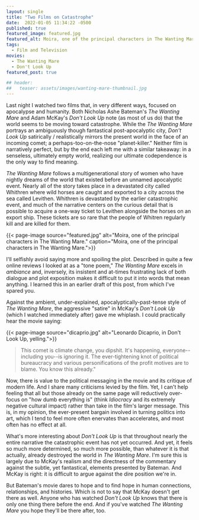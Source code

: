 ```yaml
---
layout: single
title: "Two Films on Catastrophe"
date:  2022-01-05 11:34:22 -0500
published: true
featured_image: featured.jpg
featured_alt: Moira, one of the principal characters in The Wanting Mare.
tags:
  - Film and Television
movies:
  - The Wanting Mare
  - Don't Look Up
featured_post: true

## header:
##   teaser: assets/images/wanting-mare-thumbnail.jpg
---
```


Last night I watched two films that, in very different ways, focused on apocalypse and humanity. Both Nicholas Ashe Bateman's *The Wanting Mare* and Adam McKay's *Don't Look Up* note (as most of us do) that the world seems to be moving toward catastrophe. While the *The Wanting Mare* portrays an ambiguously though fantastical post-apocalyptic city, *Don't Look Up* satirically / realistically mirrors the present world in the face of an incoming comet; a perhaps-too-on-the-nose "planet-killer." Neither film is narratively perfect, but by the end each left me with a similar takeaway: in a senseless, ultimately empty world, realizing our ultimate codependence is the only way to find meaning.

*The Wanting Mare* follows a multigenerational story of women who have nightly dreams of the world that existed before an unnamed apocalyptic event. Nearly all of the story takes place in a devastated city called Whithren where wild horses are caught and exported to a city across the sea called Levithen. Whithren is devastated by the earlier catastrophic event, and much of the narrative centers on the curious detail that is possible to acquire a one-way ticket to Levithen alongside the horses on an export ship. These tickets are so rare that the people of Whitren regularly kill and are killed for them.

{{< page-image source="featured.jpg" alt="Moira, one of the principal characters in The Wanting Mare." caption="Moira, one of the principal characters in The Wanting Mare.">}}


I'll selfishly avoid saying more and spoiling the plot. Described in quite a few online reviews I looked at as a "tone poem," *The Wanting Mare* excels in *ambiance* and, inversely, its insistent and at-times frustrating lack of both dialogue and plot exposition makes it difficult to put it into words that mean anything. I learned this in an earlier draft of this post, from which I've spared you.

Against the ambient, under-explained, apocalyptically-past-tense style of *The Wanting Mare*, the aggressive "satire" in McKay's *Don't Look Up* (which I watched immediately after) gave me whiplash. I could practically hear the movie saying:

{{< page-image source="dicaprio.jpg" alt="Leonardo Dicaprio, in Don't Look Up, yelling.">}}

> This comet is climate change, you dipshit. It's happening, everyone--including you--is ignoring it. The ever-tightening knot of political bureaucracy and various personifications of the profit motives are to blame. You know this already."


Now, there is value to the political messaging in the movie and its critique of modern life. And I share many criticisms levied by the film. Yet, I can't help feeling that all but those already on the same page will reductively over-focus on "how dumb everything is" (think *Idiocracy* and its extremely negative cultural impact) rather than take in the film's larger message. This is, in my opinion, the ever-present  bargain involved in turning politics into art, which I tend to feel more often enervates than accelerates, and most often has no effect at all.

What's more interesting about *Don't Look Up* is that throughout nearly the entire narrative the catastrophic event has not yet occurred. And yet, it feels so much more determined, so much more possible, than whatever it is that actually, already destroyed the world in *The Wanting Mare*. I'm sure this is largely due to McKay's realism and the directness of the commentary against the subtle, yet fantastical, elements presented by Bateman. And McKay is right: it is difficult to argue against the dire position we're in.

But Bateman's movie dares to hope and to find hope in human connections, relationships, and histories. Which is not to say that McKay doesn't get there as well. Anyone who has watched *Don't Look Up* knows that there is only one thing there before the end. And if you've watched *The Wanting Mare* you hope they'll be there after, too.
